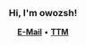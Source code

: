 <div align="center">
  <br>
  <h3>Hi, I'm owozsh!</h3>
  <p>
    <a href="mailto:owozsh@posteo.net"><b>E-Mail</b></a>
    •
    <a href="https://owozsh.github.io/ttm"><b>TTM</b></a>
  </p>
  <br>
</div>
